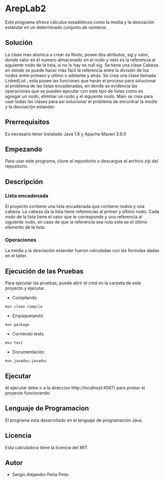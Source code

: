 # ArepLab2
Este programa ofrece cálculos estadísticos como la media y la desviación estándar en un determinado conjunto de números
## Solución
La clase mas atomica a crear es Nodo, posee dos atributos, sig y valor, donde valor es el numero almacenado en el nodo y next es la referencia al siguiente nodo de la lista, si no lo hay es null sig. Se tiene una clase Cabeza en donde se puede hacer más fácil la referencia entre la división de los nodos entre primero y ultimo o adelante y atrás.
Se crea una clase llamada LinkedList , esta posee las funciones que harán el proceso para solucionar el problema de las listas encadenadas, en donde se evidencia las operaciones que se pueden ejecutar con este tipo de listas como es agregar un nodo, eliminar un nodo y el siguiente nodo. Main se crea para usar todas las clases para asi solucionar el problema de encontrar la media y la desviación estandar.
## Prerrequisitos
Es necesario tener instalado Java 1.8 y Apache Maven 3.6.0
## Empezando 
Para usar este programa, clone el repositorio o descargue el archivo zip del repositorio.
## Descripción
### Lista encadenada
El proyecto contiene una lista encadenada que contiene nodos y una cabeza. La cabeza da la lista tiene referencias al primer y último nodo.
Cada nodo de la lista tiene el valor que le corresponde y una referencia al siguiente nodo, en caso de que la referencia sea nula este es el último elemento de la lista.
### Operaciones
La media y la desviación estandar fueron calculadas con las fórmulas dadas en el taller.
## Ejecución de las Pruebas
Para ejecutar las pruebas, puede abrir el cmd en la carpeta de este proyecto y ejecutar.
* Compilando
```
mvn clean compile
```
* Empaquetando
```
mvn package
```
* Corriendo tests
```
mvn test
```
* Documentación
```
mvn javadoc:javadoc
```
## Ejecutar
Al ejecutar debe ir a la direccion http://localhost:4567/ para probar el proyecto funcionando
## Lenguaje de Programacion
El programa esta desarrollado en el lenguaje de programación Java.

## Licencia
Esta calculadora tiene la licencia del MIT.

## Autor
- Sergio Alejandro Peña Pinto
